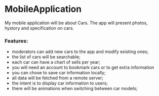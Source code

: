 # MobileApplication

My mobile application will be about Cars. The app will present photos, hystory and specification on cars.

<h3>Features:</h3>
	<ul>
		<li>moderators can add new cars to the app and modify existing ones;</li>
		<li>the list of cars will be searchable;</li>
		<li>each car can have a chart of sells per year;</li>
		<li>you will need an account to bookmark cars or to get extra information</li>
		<li>you can chose to save car information locally;</li>
		<li>all data will be fetched from a remote server;</li>
		<li>the intent is to display car information to users;</li>
		<li>there will be animations when switching between car models;</li>
	</ul>